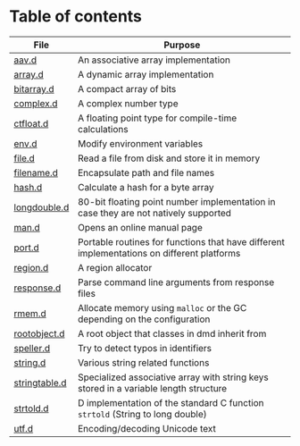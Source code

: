 # Table of contents

| File                                                                                 | Purpose                                                                                    |
|--------------------------------------------------------------------------------------|--------------------------------------------------------------------------------------------|
| [aav.d](https://github.com/dlang/dmd/blob/master/src/dmd/root/aav.d)                 | An associative array implementation                                                        |
| [array.d](https://github.com/dlang/dmd/blob/master/src/dmd/root/array.d)             | A dynamic array implementation                                                             |
| [bitarray.d](https://github.com/dlang/dmd/blob/master/src/dmd/root/bitarray.d)       | A compact array of bits                                                                    |
| [complex.d](https://github.com/dlang/dmd/blob/master/src/dmd/root/complex.d)         | A complex number type                                                                      |
| [ctfloat.d](https://github.com/dlang/dmd/blob/master/src/dmd/root/ctfloat.d)         | A floating point type for compile-time calculations                                        |
| [env.d](https://github.com/dlang/dmd/blob/master/src/dmd/root/env.d)                 | Modify environment variables                                                               |
| [file.d](https://github.com/dlang/dmd/blob/master/src/dmd/root/file.d)               | Read a file from disk and store it in memory                                               |
| [filename.d](https://github.com/dlang/dmd/blob/master/src/dmd/root/filename.d)       | Encapsulate path and file names                                                            |
| [hash.d](https://github.com/dlang/dmd/blob/master/src/dmd/root/hash.d)               | Calculate a hash for a byte array                                                          |
| [longdouble.d](https://github.com/dlang/dmd/blob/master/src/dmd/root/longdouble.d)   | 80-bit floating point number implementation in case they are not natively supported        |
| [man.d](https://github.com/dlang/dmd/blob/master/src/dmd/root/man.d)                 | Opens an online manual page                                                                |
| [port.d](https://github.com/dlang/dmd/blob/master/src/dmd/root/port.d)               | Portable routines for functions that have different implementations on different platforms |
| [region.d](https://github.com/dlang/dmd/blob/master/src/dmd/root/region.d)           | A region allocator                                                                         |
| [response.d](https://github.com/dlang/dmd/blob/master/src/dmd/root/response.d)       | Parse command line arguments from response files                                           |
| [rmem.d](https://github.com/dlang/dmd/blob/master/src/dmd/root/rmem.d)               | Allocate memory using `malloc` or the GC depending on the configuration                    |
| [rootobject.d](https://github.com/dlang/dmd/blob/master/src/dmd/root/rootobject.d)   | A root object that classes in dmd inherit from                                             |
| [speller.d](https://github.com/dlang/dmd/blob/master/src/dmd/root/speller.d)         | Try to detect typos in identifiers                                                         |
| [string.d](https://github.com/dlang/dmd/blob/master/src/dmd/root/string.d)           | Various string related functions                                                           |
| [stringtable.d](https://github.com/dlang/dmd/blob/master/src/dmd/root/stringtable.d) | Specialized associative array with string keys stored in a variable length structure       |
| [strtold.d](https://github.com/dlang/dmd/blob/master/src/dmd/root/strtold.d)         | D implementation of the standard C function `strtold` (String to long double)              |
| [utf.d](https://github.com/dlang/dmd/blob/master/src/dmd/root/utf.d)                 | Encoding/decoding Unicode text                                                             |
